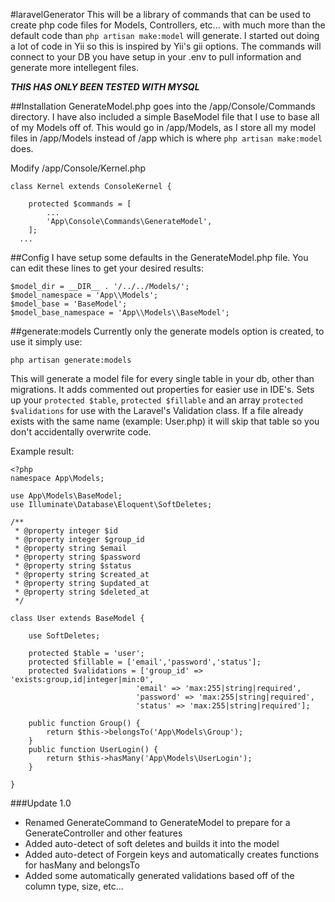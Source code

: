 #laravelGenerator
This will be a library of commands that can be used to create php code files for Models, Controllers, etc... with much more than the 
default code than `php artisan make:model` will generate. I started out doing a lot of code in Yii so this is inspired by Yii's gii options.
The commands will connect to your DB you have setup in your .env to pull information and generate more intellegent files.

***THIS HAS ONLY BEEN TESTED WITH MYSQL***

##Installation
GenerateModel.php goes into the /app/Console/Commands directory.
I have also included a simple BaseModel file that I use to base all of my Models off of. This would go in /app/Models, as I store
all my model files in /app/Models instead of /app which is where `php artisan make:model` does.

Modify /app/Console/Kernel.php

```
class Kernel extends ConsoleKernel {

	protected $commands = [
		...
		'App\Console\Commands\GenerateModel',
	];
  ...
```

##Config
I have setup some defaults in the GenerateModel.php file. You can edit these lines to get your desired results:

```
$model_dir = __DIR__ . '/../../Models/';
$model_namespace = 'App\\Models';
$model_base = 'BaseModel';
$model_base_namespace = 'App\\Models\\BaseModel';
```

##generate:models
Currently only the generate models option is created, to use it simply use:

`php artisan generate:models`

This will generate a model file for every single table in your db, other than migrations. It adds commented out properties
for easier use in IDE's. Sets up your `protected $table`, `protected $fillable` and an array `protected $validations` for 
use with the Laravel's Validation class. If a file already exists with the same name (example: User.php) it will skip that table
so you don't accidentally overwrite code.

Example result:

```
<?php
namespace App\Models;

use App\Models\BaseModel;
use Illuminate\Database\Eloquent\SoftDeletes;

/**
 * @property integer $id
 * @property integer $group_id
 * @property string $email
 * @property string $password
 * @property string $status
 * @property string $created_at
 * @property string $updated_at
 * @property string $deleted_at
 */

class User extends BaseModel {

    use SoftDeletes;

    protected $table = 'user';
    protected $fillable = ['email','password','status'];
    protected $validations = ['group_id' => 'exists:group,id|integer|min:0',
                            'email' => 'max:255|string|required',
                            'password' => 'max:255|string|required',
                            'status' => 'max:255|string|required'];
                            
    public function Group() {
        return $this->belongsTo('App\Models\Group');
    }
    public function UserLogin() {
        return $this->hasMany('App\Models\UserLogin');
    }

}
```

###Update 1.0
- Renamed GenerateCommand to GenerateModel to prepare for a GenerateController and other features
- Added auto-detect of soft deletes and builds it into the model
- Added auto-detect of Forgein keys and automatically creates functions for hasMany and belongsTo
- Added some automatically generated validations based off of the column type, size, etc...
